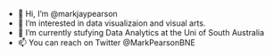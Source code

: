 - 👋 Hi, I’m @markjaypearson
- 👀 I’m interested in data visualizaion and visual arts.
- 🌱 I’m currently stufying Data Analytics at the Uni of South Australia
- 📫 You can reach on Twitter @MarkPearsonBNE

<!---
markjaypearson/markjaypearson is a ✨ special ✨ repository because its `README.md` (this file) appears on your GitHub profile.
You can click the Preview link to take a look at your changes.
--->

